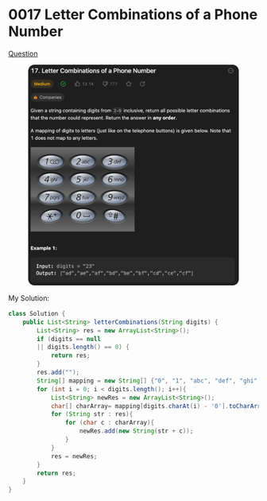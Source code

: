 # 0017 Letter Combinations of a Phone Number

[Question](https://leetcode.com/problems/letter-combinations-of-a-phone-number/description/?envType=study-plan\&id=algorithm-ii)

<figure><img src="../.gitbook/assets/image (21).png" alt=""><figcaption></figcaption></figure>



My Solution:

```java
class Solution {
    public List<String> letterCombinations(String digits) {
        List<String> res = new ArrayList<String>();
        if (digits == null 
        || digits.length() == 0) {
            return res;
        }
        res.add("");
        String[] mapping = new String[] {"0", "1", "abc", "def", "ghi", "jkl", "mno", "pqrs", "tuv", "wxyz"};
        for (int i = 0; i < digits.length(); i++){
            List<String> newRes = new ArrayList<String>();
            char[] charArray= mapping[digits.charAt(i) - '0'].toCharArray();
            for (String str : res){
                for (char c : charArray){
                    newRes.add(new String(str + c));
                }
            }
            res = newRes;
        }
        return res;
    }
}
```
